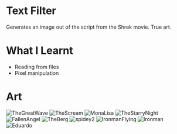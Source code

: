 # Text Filter
Generates an image out of the script from the Shrek movie. True art.

# What I Learnt
* Reading from files
* Pixel manipulation

# Art
![TheGreatWave](https://user-images.githubusercontent.com/63420202/169604688-b3fc93da-47b4-44d2-9352-83d6f9de5ee2.jpg)
![TheScream](https://user-images.githubusercontent.com/63420202/169604728-823a7070-f8dc-48b7-8c91-182232dc1650.jpg)
![MonaLisa](https://user-images.githubusercontent.com/63420202/169604734-a748359f-a7e3-4d7a-aff9-b56430d68800.jpg)
![TheStarryNight](https://user-images.githubusercontent.com/63420202/169604753-6e3b4ea4-2b17-4565-908f-5ebb2c922c77.jpg)
![FallenAngel](https://user-images.githubusercontent.com/63420202/170634590-f5110d6c-cb85-4958-80e9-6375aa1817f5.jpg)
![TheBerg](https://user-images.githubusercontent.com/63420202/169604765-ce1facc4-31e0-4d0b-a262-d0abc17832a9.jpg)
![spidey2](https://user-images.githubusercontent.com/63420202/170634651-fe801cd3-1e30-4ce7-a989-7cc0db36b62d.jpg)
![IronmanFlying](https://user-images.githubusercontent.com/63420202/169604776-89a2a167-798d-4a05-8b0c-f6907b0d9c14.jpg)
![Ironman](https://user-images.githubusercontent.com/63420202/169604836-b884943b-0595-4d41-88bb-97ebf3e44874.jpg)
![Eduardo](https://user-images.githubusercontent.com/63420202/169604805-7bc447cf-1e98-4ac0-8456-770d48cc395f.jpg)
